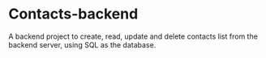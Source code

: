# Contacts-backend
A backend project to create, read, update and delete contacts list from the backend server, using SQL as the database.
